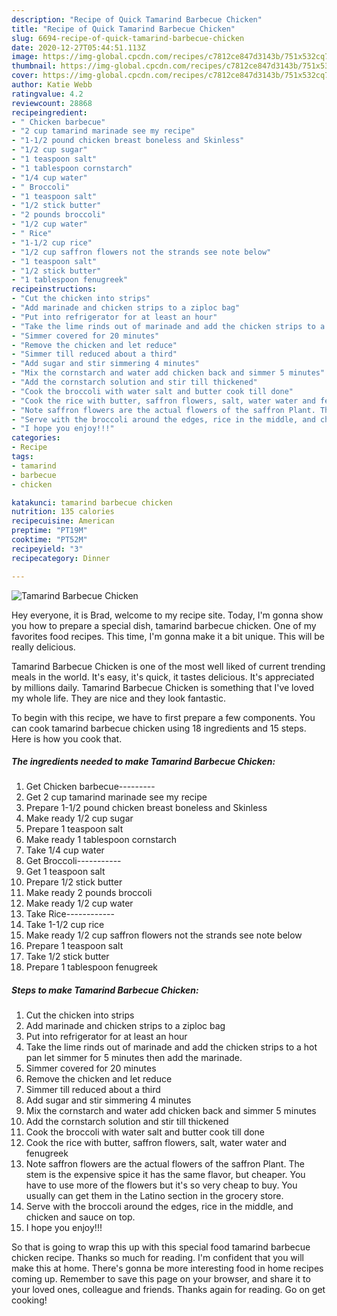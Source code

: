 ```yaml
---
description: "Recipe of Quick Tamarind Barbecue Chicken"
title: "Recipe of Quick Tamarind Barbecue Chicken"
slug: 6694-recipe-of-quick-tamarind-barbecue-chicken
date: 2020-12-27T05:44:51.113Z
image: https://img-global.cpcdn.com/recipes/c7812ce847d3143b/751x532cq70/tamarind-barbecue-chicken-recipe-main-photo.jpg
thumbnail: https://img-global.cpcdn.com/recipes/c7812ce847d3143b/751x532cq70/tamarind-barbecue-chicken-recipe-main-photo.jpg
cover: https://img-global.cpcdn.com/recipes/c7812ce847d3143b/751x532cq70/tamarind-barbecue-chicken-recipe-main-photo.jpg
author: Katie Webb
ratingvalue: 4.2
reviewcount: 28868
recipeingredient:
- " Chicken barbecue"
- "2 cup tamarind marinade see my recipe"
- "1-1/2 pound chicken breast boneless and Skinless"
- "1/2 cup sugar"
- "1 teaspoon salt"
- "1 tablespoon cornstarch"
- "1/4 cup water"
- " Broccoli"
- "1 teaspoon salt"
- "1/2 stick butter"
- "2 pounds broccoli"
- "1/2 cup water"
- " Rice"
- "1-1/2 cup rice"
- "1/2 cup saffron flowers not the strands see note below"
- "1 teaspoon salt"
- "1/2 stick butter"
- "1 tablespoon fenugreek"
recipeinstructions:
- "Cut the chicken into strips"
- "Add marinade and chicken strips to a ziploc bag"
- "Put into refrigerator for at least an hour"
- "Take the lime rinds out of marinade and add the chicken strips to a hot pan let simmer for 5 minutes then add the marinade."
- "Simmer covered for 20 minutes"
- "Remove the chicken and let reduce"
- "Simmer till reduced about a third"
- "Add sugar and stir simmering 4 minutes"
- "Mix the cornstarch and water add chicken back and simmer 5 minutes"
- "Add the cornstarch solution and stir till thickened"
- "Cook the broccoli with water salt and butter cook till done"
- "Cook the rice with butter, saffron flowers, salt, water water and fenugreek"
- "Note saffron flowers are the actual flowers of the saffron Plant. The stem is the expensive spice it has the same flavor, but cheaper. You have to use more of the flowers but it&#39;s so very cheap to buy. You usually can get them in the Latino section in the grocery store."
- "Serve with the broccoli around the edges, rice in the middle, and chicken and sauce on top."
- "I hope you enjoy!!!"
categories:
- Recipe
tags:
- tamarind
- barbecue
- chicken

katakunci: tamarind barbecue chicken 
nutrition: 135 calories
recipecuisine: American
preptime: "PT19M"
cooktime: "PT52M"
recipeyield: "3"
recipecategory: Dinner

---
```



![Tamarind Barbecue Chicken](https://img-global.cpcdn.com/recipes/c7812ce847d3143b/751x532cq70/tamarind-barbecue-chicken-recipe-main-photo.jpg)

Hey everyone, it is Brad, welcome to my recipe site. Today, I'm gonna show you how to prepare a special dish, tamarind barbecue chicken. One of my favorites food recipes. This time, I'm gonna make it a bit unique. This will be really delicious.



Tamarind Barbecue Chicken is one of the most well liked of current trending meals in the world. It's easy, it's quick, it tastes delicious. It's appreciated by millions daily. Tamarind Barbecue Chicken is something that I've loved my whole life. They are nice and they look fantastic.


To begin with this recipe, we have to first prepare a few components. You can cook tamarind barbecue chicken using 18 ingredients and 15 steps. Here is how you cook that.

<!--inarticleads1-->

##### The ingredients needed to make Tamarind Barbecue Chicken:

1. Get  Chicken barbecue---------
1. Get 2 cup tamarind marinade see my recipe
1. Prepare 1-1/2 pound chicken breast boneless and Skinless
1. Make ready 1/2 cup sugar
1. Prepare 1 teaspoon salt
1. Make ready 1 tablespoon cornstarch
1. Take 1/4 cup water
1. Get  Broccoli-----------
1. Get 1 teaspoon salt
1. Prepare 1/2 stick butter
1. Make ready 2 pounds broccoli
1. Make ready 1/2 cup water
1. Take  Rice------------
1. Take 1-1/2 cup rice
1. Make ready 1/2 cup saffron flowers not the strands see note below
1. Prepare 1 teaspoon salt
1. Take 1/2 stick butter
1. Prepare 1 tablespoon fenugreek




<!--inarticleads2-->

##### Steps to make Tamarind Barbecue Chicken:

1. Cut the chicken into strips
1. Add marinade and chicken strips to a ziploc bag
1. Put into refrigerator for at least an hour
1. Take the lime rinds out of marinade and add the chicken strips to a hot pan let simmer for 5 minutes then add the marinade.
1. Simmer covered for 20 minutes
1. Remove the chicken and let reduce
1. Simmer till reduced about a third
1. Add sugar and stir simmering 4 minutes
1. Mix the cornstarch and water add chicken back and simmer 5 minutes
1. Add the cornstarch solution and stir till thickened
1. Cook the broccoli with water salt and butter cook till done
1. Cook the rice with butter, saffron flowers, salt, water water and fenugreek
1. Note saffron flowers are the actual flowers of the saffron Plant. The stem is the expensive spice it has the same flavor, but cheaper. You have to use more of the flowers but it&#39;s so very cheap to buy. You usually can get them in the Latino section in the grocery store.
1. Serve with the broccoli around the edges, rice in the middle, and chicken and sauce on top.
1. I hope you enjoy!!!




So that is going to wrap this up with this special food tamarind barbecue chicken recipe. Thanks so much for reading. I'm confident that you will make this at home. There's gonna be more interesting food in home recipes coming up. Remember to save this page on your browser, and share it to your loved ones, colleague and friends. Thanks again for reading. Go on get cooking!
